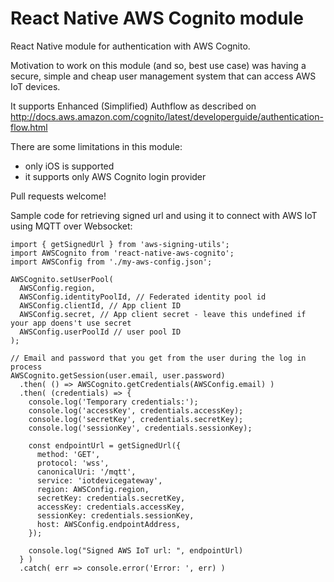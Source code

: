 # React Native AWS Cognito module

React Native module for authentication with AWS Cognito.

Motivation to work on this module (and so, best use case) was having a secure, simple and cheap user management system that can access AWS IoT devices.

It supports Enhanced (Simplified) Authflow as described on http://docs.aws.amazon.com/cognito/latest/developerguide/authentication-flow.html

There are some limitations in this module:
- only iOS is supported
- it supports only AWS Cognito login provider

Pull requests welcome!


Sample code for retrieving signed url and using it to connect with AWS IoT using MQTT over Websocket:

```
import { getSignedUrl } from 'aws-signing-utils';
import AWSCognito from 'react-native-aws-cognito';
import AWSConfig from './my-aws-config.json';

AWSCognito.setUserPool(
  AWSConfig.region,
  AWSConfig.identityPoolId, // Federated identity pool id
  AWSConfig.clientId, // App client ID
  AWSConfig.secret, // App client secret - leave this undefined if your app doens't use secret
  AWSConfig.userPoolId // user pool ID
);

// Email and password that you get from the user during the log in process
AWSCognito.getSession(user.email, user.password)
  .then( () => AWSCognito.getCredentials(AWSConfig.email) )
  .then( (credentials) => {
    console.log('Temporary credentials:');
    console.log('accessKey', credentials.accessKey);
    console.log('secretKey', credentials.secretKey);
    console.log('sessionKey', credentials.sessionKey);

    const endpointUrl = getSignedUrl({
      method: 'GET',
      protocol: 'wss',
      canonicalUri: '/mqtt',
      service: 'iotdevicegateway',
      region: AWSConfig.region,
      secretKey: credentials.secretKey,
      accessKey: credentials.accessKey,
      sessionKey: credentials.sessionKey,
      host: AWSConfig.endpointAddress,
    });

    console.log("Signed AWS IoT url: ", endpointUrl)
  } )
  .catch( err => console.error('Error: ', err) )
```

